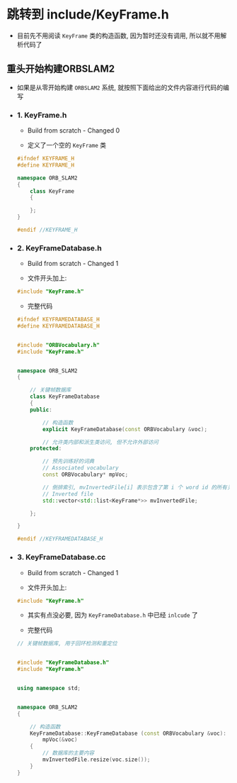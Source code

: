 # 跳转到 include/KeyFrame.h

- 目前先不用阅读 `KeyFrame` 类的构造函数, 因为暂时还没有调用, 所以就不用解析代码了


## 重头开始构建ORBSLAM2

- 如果是从零开始构建 `ORBSLAM2` 系统, 就按照下面给出的文件内容进行代码的编写


- ### 1. KeyFrame.h

    - Build from scratch - Changed 0

    - 定义了一个空的 `KeyFrame` 类

    ```c++
    #ifndef KEYFRAME_H
    #define KEYFRAME_H
    
    namespace ORB_SLAM2
    {
        class KeyFrame
        {
    
        };
    }
    
    #endif //KEYFRAME_H
    
    ```


- ### 2. KeyFrameDatabase.h

    - Build from scratch - Changed 1
 
    - 文件开头加上:
 
    ```c++
    #include "KeyFrame.h"
    ```

    - 完整代码

    ```c++
    #ifndef KEYFRAMEDATABASE_H
    #define KEYFRAMEDATABASE_H
    
    
    #include "ORBVocabulary.h"
    #include "KeyFrame.h"
    
    
    namespace ORB_SLAM2
    {
    
        // 关键帧数据库
        class KeyFrameDatabase
        {
        public:
    
            // 构造函数
            explicit KeyFrameDatabase(const ORBVocabulary &voc);
    
            // 允许类内部和派生类访问, 但不允许外部访问
        protected:
    
            // 预先训练好的词典
            // Associated vocabulary
            const ORBVocabulary* mpVoc;
    
            // 倒排索引, mvInvertedFile[i] 表示包含了第 i 个 word id 的所有关键帧
            // Inverted file
            std::vector<std::list<KeyFrame*>> mvInvertedFile;
    
        };
    
    }
    
    #endif //KEYFRAMEDATABASE_H
    
    ```


- ### 3. KeyFrameDatabase.cc

    - Build from scratch - Changed 1
 
    - 文件开头加上:
 
    ```c++
    #include "KeyFrame.h"
    ```

    - 其实有点没必要, 因为 `KeyFrameDatabase.h` 中已经 `inlcude` 了
 
    - 完整代码


    ```c++
    // 关键帧数据库, 用于回环检测和重定位
    
    
    #include "KeyFrameDatabase.h"
    #include "KeyFrame.h"
    
    
    using namespace std;
    
    
    namespace ORB_SLAM2
    {
    
        // 构造函数
        KeyFrameDatabase::KeyFrameDatabase (const ORBVocabulary &voc):
            mpVoc(&voc)
        {
            // 数据库的主要内容
            mvInvertedFile.resize(voc.size());
        }
    }
    
    ```
